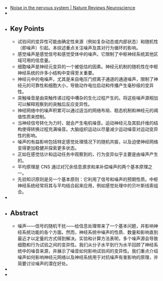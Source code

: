- [Noise in the nervous system | Nature Reviews Neuroscience](https://www.nature.com/articles/nrn2258)
-
- ## Key Points
	- 试验间的变异性可能由确定性来源（例如复杂动态或内部状态）和随机性（即噪声）引起。本综述重点关注噪声及其对行为循环的影响。
	- 感觉噪声是感觉信号和感觉受体中的噪声。它限制了中枢神经系统其他区域可用的信息量。
	- 细胞噪声是神经元变异的一个被低估的因素。神经元机制的随机性在中枢神经系统的许多小结构中变得至关重要。
	- 神经元中的电噪声，尤其是来自电压门控离子通道的通道噪声，限制了神经元的可靠性和细胞大小，导致动作电位启动和传播产生毫秒级的变异性。
	- 突触噪音是由突触传递过程中嘈杂的生化过程产生的。将这些噪声源相加可以解释观察到的突触后反应变异性。
	- 神经网络中的噪声积累可以通过适当的网络布局、稳态机制和神经元的阈值性质来控制。
	- 当神经信号转化为力时，就会产生电机噪音。运动神经元及其肌纤维的结构使得转换过程充满噪音。大脑组织运动以尽量减少运动噪音对运动变异性的影响。
	- 噪声的有益影响包括特定感觉处理情况下的随机共振，以及迫使神经网络变得更加稳健并探索更多状态。
	- 正如在感觉估计和运动任务中观察到的，行为变异似乎主要是由噪声产生的。
	- 平均原理是 CNS 通过对冗余信息源求和来补偿噪声的两个基本原理之一。
	- 先验知识原则是另一个基本原则：它利用了信号和噪声的预期性质。中枢神经系统经常将其与平均结合起来应用，例如感觉处理中的贝叶斯线索组合。
-
- ## Abstract
	- 噪声——信号的随机干扰——给信息处理带来了一个基本问题，并影响神经系统功能的各个方面。然而，神经系统中噪声的性质、数量和影响直到最近才以定量的方式得到解决。实验和计算方法表明，多个噪声源会导致细胞和行为试验之间的变异性。我们从分子水平到行为水平回顾了神经系统中的噪音来源，并展示了噪音如何影响试验间的变异性。我们重点介绍噪声如何影响神经元网络以及神经系统用于对抗噪声有害影响的原理，并简要讨论噪声的潜在好处。
-
-